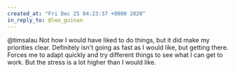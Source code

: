 ```yaml
---
created_at: "Fri Dec 25 04:23:37 +0000 2020"
in_reply_to: @leo_guinan
---
```


@timsalau Not how I would have liked to do things, but it did make my priorities clear. Definitely isn't going as fast as I would like, but getting there. Forces me to adapt quickly and try different things to see what I can get to work. But the stress is a lot higher than I would like.